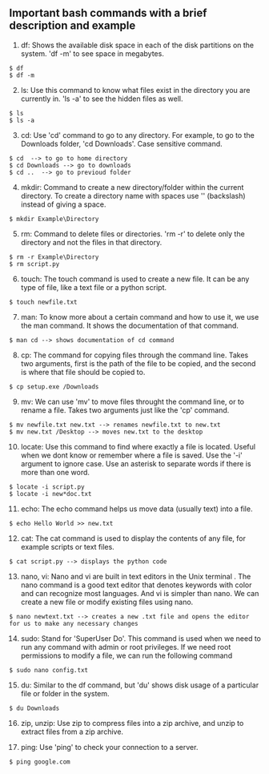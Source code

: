 ## **Important bash commands with a brief description and example**

1. df:
  Shows the available disk space in each of the disk partitions on the system. 'df -m' to see space in megabytes.
  ```shell
  $ df
  $ df -m
  ```
2. ls:
  Use this command to know what files exist in the directory you are currently in. 'ls -a' to see the hidden files as well.
  
  ```shell
  $ ls
  $ ls -a
  ```
3. cd:
  Use 'cd' command to go to any directory. For example, to go to the Downloads folder, 'cd Downloads'. Case sensitive command. 
  
  ```shell
  $ cd  --> to go to home directory
  $ cd Downloads --> go to downloads
  $ cd ..  --> go to previoud folder
  ```
4. mkdir:
  Command to create a new directory/folder within the current directory. To create a directory name with spaces use '\' (backslash) instead of giving a space.
  
  ```shell
  $ mkdir Example\Directory
  ```
5. rm:
  Command to delete files or directories. 'rm -r' to delete only the directory and not the files in that directory.
  
  ```shell
  $ rm -r Example\Directory
  $ rm script.py
  ```
6. touch:
  The touch command is used to create a new file. It can be any type of file, like a text file or a python script.
  
  ```shell
  $ touch newfile.txt
  ```
7. man:
  To know more about a certain command and how to use it, we use the man command. It shows the documentation of that command. 
  
  ```shell
  $ man cd --> shows documentation of cd command
  ```
8. cp:
  The command for copying files through the command line. Takes two arguments, first is the path of the file to be copied, and the second is where that file should be copied to.
  
  ```shell
  $ cp setup.exe /Downloads
  ```
9. mv:
  We can use 'mv' to move files throught the command line, or to rename a file. Takes two arguments just like the 'cp' command.
 
 ```shell
 $ mv newfile.txt new.txt --> renames newfile.txt to new.txt
 $ mv new.txt /Desktop --> moves new.txt to the desktop
 ```
10. locate:
  Use this command to find where exactly a file is located. Useful when we dont know or remember where a file is saved. Use the '-i' argument to ignore case. Use an asterisk to separate words if there is more than one word.
  
  ```shell
  $ locate -i script.py
  $ locate -i new*doc.txt
  ```
 11. echo: 
  The echo command helps us move data (usually text) into a file. 
  
  ```shell
  $ echo Hello World >> new.txt 
  ```
 12. cat:
  The cat command is used to display the contents of any file, for example scripts or text files.
  
  ```shell:
  $ cat script.py --> displays the python code
  ```
 13. nano, vi:
  Nano and vi are built in text editors in the Unix terminal . The nano command is a good text editor that denotes keywords with color and can recognize most languages. And vi is simpler than nano. We can create a new file or modify existing files using nano.
  
  ```shell
  $ nano newtext.txt --> creates a new .txt file and opens the editor for us to make any necessary changes
  ```
 14. sudo:
  Stand for 'SuperUser Do'. This command is used when we need to run any command with admin or root privileges. If we need root permissions to modify a file, we can run the following command
  
  ```shell
  $ sudo nano config.txt
  ```
 15. du:
  Similar to the df command, but 'du' shows disk usage of a particular file or folder in the system.
  
  ```shell
  $ du Downloads
  ```
 16. zip, unzip:
  Use zip to compress files into a zip archive, and unzip to extract files from a zip archive.
 
 17. ping:
  Use 'ping' to check your connection to a server.
  
  ```shell:
  $ ping google.com
  ```
 
